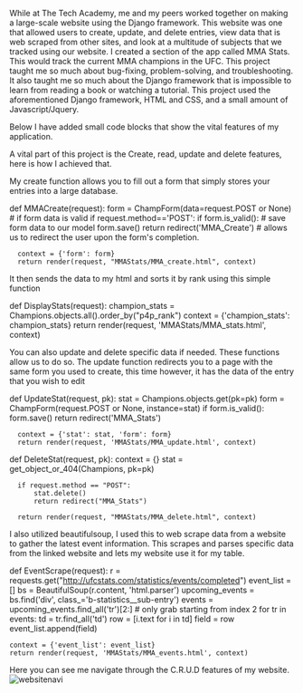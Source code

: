 While at The Tech Academy, me and my peers worked together on making a large-scale website using the Django framework. 
This website was one that allowed users to create, update, and delete entries, view data that is web scraped from other sites, 
and look at a multitude of subjects that we tracked using our website. I created a section of the app called MMA Stats. 
This would track the current MMA champions in the UFC. This project taught me so much about bug-fixing, problem-solving, 
and troubleshooting. It also taught me so much about the Django framework that is impossible to learn from reading a book or watching a 
tutorial. This project used the aforementioned Django framework, HTML and CSS, and a small amount of Javascript/Jquery. 

Below I have added small code blocks that show the vital features of my application.


A vital part of this project is the Create, read, update and delete features, here is how I achieved that.

My create function allows you to fill out a form that simply stores your entries into a large database.

  def MMACreate(request): 
      form = ChampForm(data=request.POST or None)
      # if form data is valid
      if request.method=='POST':
          if form.is_valid(): 
              # save form data to our model
              form.save()
              return redirect('MMA_Create') # allows us to redirect the user upon the form's completion.

      context = {'form': form}
      return render(request, "MMAStats/MMA_create.html", context)

It then sends the data to my html and sorts it by rank using this simple function

  def DisplayStats(request):
      champion_stats = Champions.objects.all().order_by("p4p_rank")
      context = {'champion_stats': champion_stats}
      return render(request, 'MMAStats/MMA_stats.html', context)
      
You can also update and delete specific data if needed. These functions allow us to do so. The update function 
redirects you to a page with the same form you used to create, this time however, it has the data of the entry 
that you wish to edit
  
  def UpdateStat(request, pk):
      stat = Champions.objects.get(pk=pk)
      form = ChampForm(request.POST or None, instance=stat)
      if form.is_valid():
          form.save()
          return redirect('MMA_Stats')

      context = {'stat': stat, 'form': form}
      return render(request, 'MMAStats/MMA_update.html', context)


  def DeleteStat(request, pk):
      context = {}
      stat = get_object_or_404(Champions, pk=pk)

      if request.method == "POST":
          stat.delete()
          return redirect("MMA_Stats")

      return render(request, "MMAStats/MMA_delete.html", context)

I also utilized beautifulsoup, I used this to web scrape data from a website to gather the latest event 
information. This scrapes and parses specific data from the linked website and lets my website use it for my table.

  def EventScrape(request):
    r = requests.get("http://ufcstats.com/statistics/events/completed")
    event_list = []
    bs = BeautifulSoup(r.content, 'html.parser')
    upcoming_events = bs.find('div', class_='b-statistics__sub-entry')
    events = upcoming_events.find_all('tr')[2:] # only grab starting from index 2
    for tr in events:
        td = tr.find_all('td')
        row = [i.text for i in td]
        field = row
        event_list.append(field)

    context = {'event_list': event_list}
    return render(request, 'MMAStats/MMA_events.html', context)
    
Here you can see me navigate through the C.R.U.D features of my website.
![websitenavi](https://user-images.githubusercontent.com/95021801/154751755-589a0103-228e-45ab-925f-e303b605e06e.gif)
